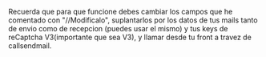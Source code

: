 Recuerda que para que funcione debes cambiar los campos que he comentado con "//Modificalo", suplantarlos por los datos de tus mails tanto de envio como de recepcion (puedes usar el mismo) y tus keys de reCaptcha V3(importante que sea V3), y llamar desde tu front a travez de callsendmail.
